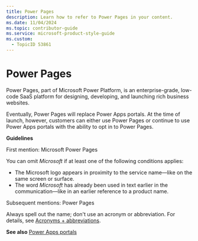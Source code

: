 ```yaml
---
title: Power Pages
description: Learn how to refer to Power Pages in your content.
ms.date: 11/04/2024
ms.topic: contributor-guide
ms.service: microsoft-product-style-guide
ms.custom:
  - TopicID 53861
---
```



# Power Pages

Power Pages, part of Microsoft Power Platform, is an enterprise-grade, low-code SaaS platform for designing, developing, and launching rich business websites.

Eventually, Power Pages will replace Power Apps portals. At the time of launch, however, customers can either use Power Pages or continue to use Power Apps portals with the ability to opt in to Power Pages.

**Guidelines**

First mention: Microsoft Power Pages

You can omit *Microsoft* if at least one of the following conditions applies:

- The Microsoft logo appears in proximity to the service name—like on the same screen or surface.
- The word *Microsoft* has already been used in text earlier in the communication—like in an earlier reference to a product name.

Subsequent mentions: Power Pages

Always spell out the name; don't use an acronym or abbreviation. For details, see [Acronyms + abbreviations](~\acronyms-and-abbreviations.md).

**See also** [Power Apps portals](~\a_z_names_terms\p\power-apps-portals.md)

